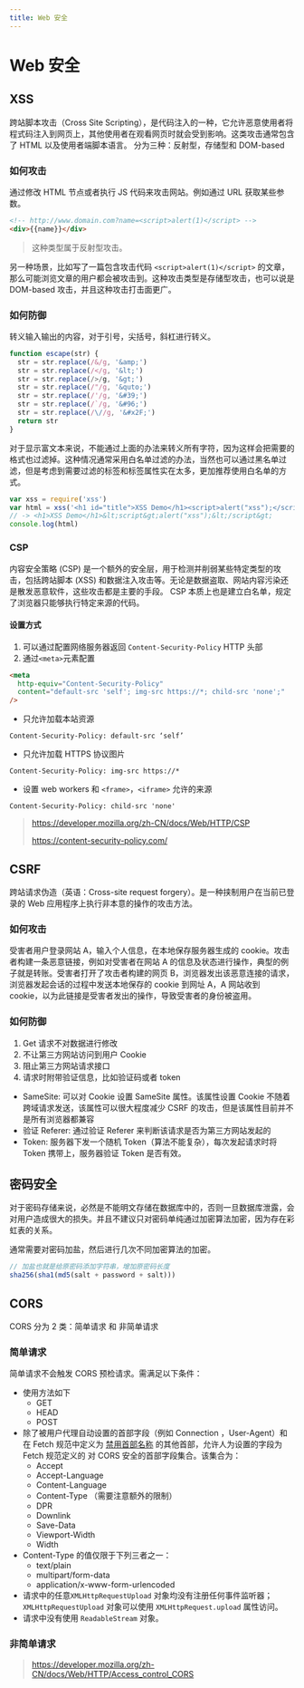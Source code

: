 ```yaml
---
title: Web 安全
---
```


# Web 安全

## XSS

跨站脚本攻击（Cross Site Scripting），是代码注入的一种，它允许恶意使用者将程式码注入到网页上，其他使用者在观看网页时就会受到影响。这类攻击通常包含了 HTML 以及使用者端脚本语言。
分为三种：反射型，存储型和 DOM-based

### 如何攻击

通过修改 HTML 节点或者执行 JS 代码来攻击网站。例如通过 URL 获取某些参数。

```html
<!-- http://www.domain.com?name=<script>alert(1)</script> -->
<div>{{name}}</div>
```

> 这种类型属于反射型攻击。

另一种场景，比如写了一篇包含攻击代码 `<script>alert(1)</script>` 的文章，那么可能浏览文章的用户都会被攻击到。这种攻击类型是存储型攻击，也可以说是 DOM-based 攻击，并且这种攻击打击面更广。

### 如何防御

转义输入输出的内容，对于引号，尖括号，斜杠进行转义。

```js
function escape(str) {
  str = str.replace(/&/g, '&amp;')
  str = str.replace(/</g, '&lt;')
  str = str.replace(/>/g, '&gt;')
  str = str.replace(/"/g, '&quto;')
  str = str.replace(/'/g, '&#39;')
  str = str.replace(/`/g, '&#96;')
  str = str.replace(/\//g, '&#x2F;')
  return str
}
```

对于显示富文本来说，不能通过上面的办法来转义所有字符，因为这样会把需要的格式也过滤掉。这种情况通常采用白名单过滤的办法，当然也可以通过黑名单过滤，但是考虑到需要过滤的标签和标签属性实在太多，更加推荐使用白名单的方式。

```js
var xss = require('xss')
var html = xss('<h1 id="title">XSS Demo</h1><script>alert("xss");</script>')
// -> <h1>XSS Demo</h1>&lt;script&gt;alert("xss");&lt;/script&gt;
console.log(html)
```

### CSP

内容安全策略 (CSP) 是一个额外的安全层，用于检测并削弱某些特定类型的攻击，包括跨站脚本 (XSS) 和数据注入攻击等。无论是数据盗取、网站内容污染还是散发恶意软件，这些攻击都是主要的手段。
CSP 本质上也是建立白名单，规定了浏览器只能够执行特定来源的代码。

#### 设置方式

1. 可以通过配置网络服务器返回 `Content-Security-Policy` HTTP 头部
2. 通过`<meta>`元素配置

```html
<meta
  http-equiv="Content-Security-Policy"
  content="default-src 'self'; img-src https://*; child-src 'none';"
/>
```

- 只允许加载本站资源

```http
Content-Security-Policy: default-src ‘self’
```

- 只允许加载 HTTPS 协议图片

```http
Content-Security-Policy: img-src https://*
```

- 设置 web workers 和 `<frame>`，`<iframe>` 允许的来源

```http
Content-Security-Policy: child-src 'none'
```

> https://developer.mozilla.org/zh-CN/docs/Web/HTTP/CSP
>
> https://content-security-policy.com/

## CSRF

跨站请求伪造（英语：Cross-site request forgery）。是一种挟制用户在当前已登录的 Web 应用程序上执行非本意的操作的攻击方法。

### 如何攻击

受害者用户登录网站 A，输入个人信息，在本地保存服务器生成的 cookie。攻击者构建一条恶意链接，例如对受害者在网站 A 的信息及状态进行操作，典型的例子就是转账。受害者打开了攻击者构建的网页 B，浏览器发出该恶意连接的请求，浏览器发起会话的过程中发送本地保存的 cookie 到网址 A，A 网站收到 cookie，以为此链接是受害者发出的操作，导致受害者的身份被盗用。

### 如何防御

1. Get 请求不对数据进行修改
2. 不让第三方网站访问到用户 Cookie
3. 阻止第三方网站请求接口
4. 请求时附带验证信息，比如验证码或者 token

- SameSite: 可以对 Cookie 设置 SameSite 属性。该属性设置 Cookie 不随着跨域请求发送，该属性可以很大程度减少 CSRF 的攻击，但是该属性目前并不是所有浏览器都兼容
- 验证 Referer: 通过验证 Referer 来判断该请求是否为第三方网站发起的
- Token: 服务器下发一个随机 Token（算法不能复杂），每次发起请求时将 Token 携带上，服务器验证 Token 是否有效。

## 密码安全

对于密码存储来说，必然是不能明文存储在数据库中的，否则一旦数据库泄露，会对用户造成很大的损失。并且不建议只对密码单纯通过加密算法加密，因为存在彩虹表的关系。

通常需要对密码加盐，然后进行几次不同加密算法的加密。

```js
// 加盐也就是给原密码添加字符串，增加原密码长度
sha256(sha1(md5(salt + password + salt)))
```

## CORS

CORS 分为 2 类：简单请求 和 非简单请求

### 简单请求

简单请求不会触发 CORS 预检请求。需满足以下条件：

- 使用方法如下
  - GET
  - HEAD
  - POST
- 除了被用户代理自动设置的首部字段（例如 Connection ，User-Agent）和在 Fetch 规范中定义为 [禁用首部名称](https://fetch.spec.whatwg.org/#forbidden-header-name) 的其他首部，允许人为设置的字段为 Fetch 规范定义的 对 CORS 安全的首部字段集合。该集合为：
  - Accept
  - Accept-Language
  - Content-Language
  - Content-Type （需要注意额外的限制）
  - DPR
  - Downlink
  - Save-Data
  - Viewport-Width
  - Width
- Content-Type 的值仅限于下列三者之一：
  - text/plain
  - multipart/form-data
  - application/x-www-form-urlencoded
- 请求中的任意`XMLHttpRequestUpload` 对象均没有注册任何事件监听器；`XMLHttpRequestUpload` 对象可以使用 `XMLHttpRequest.upload` 属性访问。
- 请求中没有使用 `ReadableStream` 对象。

### 非简单请求

> https://developer.mozilla.org/zh-CN/docs/Web/HTTP/Access_control_CORS
